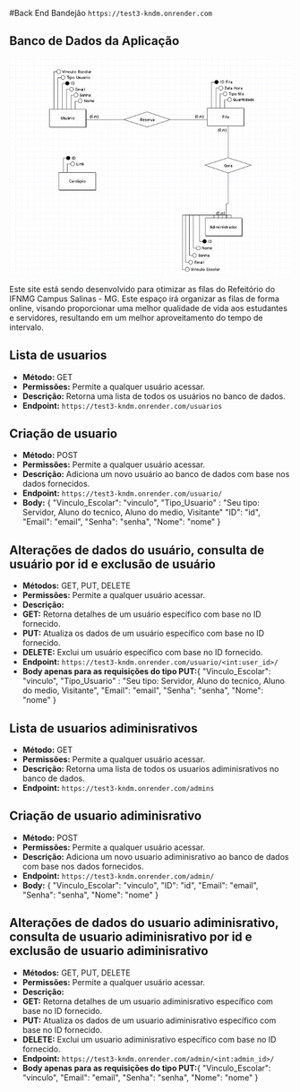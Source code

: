 #Back End Bandejão
`https://test3-kndm.onrender.com`
## Banco de Dados da Aplicação

![Banco de Dados da Aplicação](bd/Banco_de_dados.png)

Este site está sendo desenvolvido para otimizar as filas do Refeitório do IFNMG Campus Salinas - MG. Este espaço irá organizar as filas de forma online, visando proporcionar uma melhor qualidade de vida aos estudantes e servidores, resultando em um melhor aproveitamento do tempo de intervalo.

## Lista de usuarios

- **Método:** GET
- **Permissões:** Permite a qualquer usuário acessar.
- **Descrição:** Retorna uma lista de todos os usuários no banco de dados.
- **Endpoint:** `https://test3-kndm.onrender.com/usuarios`

## Criação de usuario

- **Método:** POST
- **Permissões:** Permite a qualquer usuário acessar.
- **Descrição:** Adiciona um novo usuário ao banco de dados com base nos dados fornecidos.
- **Endpoint:** `https://test3-kndm.onrender.com/usuario/`
- **Body:** {
   "Vinculo_Escolar": "vinculo",
   "Tipo_Usuario" : "Seu tipo: Servidor, Aluno do tecnico, Aluno do medio, Visitante"
   "ID": "id",
   "Email": "email",
   "Senha": "senha",
   "Nome": "nome"
}

## Alterações de dados do usuário, consulta de usuário por id e exclusão de usuário

- **Métodos:** GET, PUT, DELETE
- **Permissões:** Permite a qualquer usuário acessar.
- **Descrição:**
- **GET:** Retorna detalhes de um usuário específico com base no ID fornecido.
- **PUT:** Atualiza os dados de um usuário específico com base no ID fornecido.
- **DELETE:** Exclui um usuário específico com base no ID fornecido.
- **Endpoint:** `https://test3-kndm.onrender.com/usuario/<int:user_id>/`
- **Body apenas para as requisições do tipo PUT:**{
   "Vinculo_Escolar": "vinculo",
    "Tipo_Usuario" : "Seu tipo: Servidor, Aluno do tecnico, Aluno do medio, Visitante",
   "Email": "email",
   "Senha": "senha",
   "Nome": "nome"
}

## Lista de usuarios adiminisrativos

- **Método:** GET
- **Permissões:** Permite a qualquer usuário acessar.
- **Descrição:** Retorna uma lista de todos os usuarios adiminisrativos no banco de dados.
- **Endpoint:** `https://test3-kndm.onrender.com/admins`

## Criação de usuario adiminisrativo

- **Método:** POST
- **Permissões:** Permite a qualquer usuário acessar.
- **Descrição:** Adiciona um novo usuario adiminisrativo ao banco de dados com base nos dados fornecidos.
- **Endpoint:** `https://test3-kndm.onrender.com/admin/`
- **Body:** {
   "Vinculo_Escolar": "vinculo",
   "ID": "id",
   "Email": "email",
   "Senha": "senha",
   "Nome": "nome"
}

## Alterações de dados do usuario adiminisrativo, consulta de usuario adiminisrativo por id e exclusão de usuario adiminisrativo

- **Métodos:** GET, PUT, DELETE
- **Permissões:** Permite a qualquer usuário acessar.
- **Descrição:**
- **GET:** Retorna detalhes de um usuario adiminisrativo específico com base no ID fornecido.
- **PUT:** Atualiza os dados de um usuario adiminisrativo específico com base no ID fornecido.
- **DELETE:** Exclui um usuario adiminisrativo específico com base no ID fornecido.
- **Endpoint:** `https://test3-kndm.onrender.com/admin/<int:admin_id>/`
- **Body apenas para as requisições do tipo PUT:**{
   "Vinculo_Escolar": "vinculo",
   "Email": "email",
   "Senha": "senha",
   "Nome": "nome"
}
